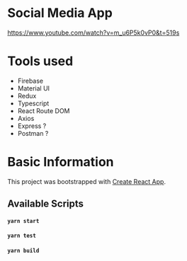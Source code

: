 # Social Media App
https://www.youtube.com/watch?v=m_u6P5k0vP0&t=519s

# Tools used
- Firebase
- Material UI
- Redux
- Typescript
- React Route DOM
- Axios
- Express ?
- Postman ?

# Basic Information
This project was bootstrapped with [Create React App](https://github.com/facebook/create-react-app).
## Available Scripts
#### `yarn start`
#### `yarn test`
#### `yarn build`

